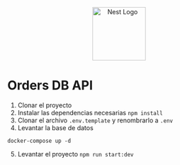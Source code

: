 <p align="center">
  <a href="http://nestjs.com/" target="blank"><img src="https://nestjs.com/img/logo-small.svg" width="120" alt="Nest Logo" /></a>
</p>

# Orders DB API
1. Clonar el proyecto
2. Instalar las dependencias necesarias ```npm install```
3. Clonar el archivo ```.env.template``` y renombrarlo a ```.env```
4. Levantar la base de datos
```
docker-compose up -d
```
5. Levantar el proyecto ```npm run start:dev```